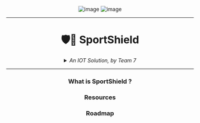 <div align="center">

  ![image](https://img.shields.io/badge/Made_In-Vierzon-green)
  ![image](https://img.shields.io/badge/Made_At-ALGOSUP-blue)

</div>
<hr>
<div align="center">
  
  # 🛡️🔐 SportShield
  
</div>

<div align="center">
  
  
  
</div>

<div align="center">


<details>
<summary><em>An IOT Solution, by Team 7</em></summary>

  
| **Photo** | **Name** | **Role** | **GitHub/LinkedIn** |
|---|---|---|---|
|| Manech LAGUENS | Project Manager | [GitHub](https://github.com/Manech-Laguens) \| [LinkedIn](https://www.linkedin.com/in/manech-laguens-020127293/) |
|| Malo ARCHIMBAUD | Program Manager | [GitHub](https://github.com/Malo-Archimbaud) \| [LinkedIn](https://www.linkedin.com/in/malo-archimbaud-58aa12232/) |
|| Mattéo LEFIN | Technical Leader | [GitHub](https://github.com/Mattstar64) \| [LinkedIn](https://www.linkedin.com/in/matt%C3%A9o-lefin-380272293/) |
|| Léo CHARTIER| Software Engineer | [GitHub](https://github.com/leo-chartier) \| [LinkedIn](https://www.linkedin.com/in/l%C3%A9o-chartier/) |
|| Laurent BOUQUIN | Technical Writer | [GitHub](https://github.com/laurentbouquin) \| [LinkedIn](https://www.linkedin.com/in/laurentb22/) |
|| Mathis KAKAL | Quality Assurance | [GitHub](https://github.com/mathiskakal) \| [LinkedIn](https://www.linkedin.com/in/mathis-k-a239ba10a/) |

</details>

</div>

<hr>
<!--
<div align="left">

  #### Project Statuses:
  
</div>

<div align="right">

  <span>STATUS 1</span>
  <span>STATUS 2</span>
  <span>STATUS 3</span>
  
</div>

<hr>
-->

<div align="center">
<!--
#### Project Navigation

|User Manual|Functional Specifications|Technical Specifications|Quality Assurance|
|---|---|---|---|
|1|2|3|4|

</div>

<hr>
-->

### What is SportShield ?

### Resources

### Roadmap

### 
